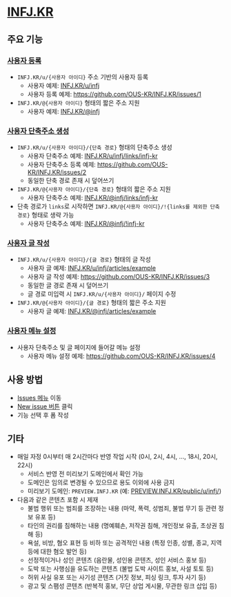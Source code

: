 # [INFJ.KR](https://infj.kr)

## 주요 기능

### [사용자 등록](https://github.com/OUS-KR/INFJ.KR/issues/new?template=01-user-register-by-issue.yml)

- `INFJ.KR/u/{사용자 아이디}` 주소 기반의 사용자 등록
  - 사용자 예제: [INFJ.KR/u/infj](https://infj.kr/u/infj)
  - 사용자 등록 예제: https://github.com/OUS-KR/INFJ.KR/issues/1
- `INFJ.KR/@{사용자 아이디}` 형태의 짧은 주소 지원
  - 사용자 예제: [INFJ.KR/@infj](https://infj.kr/@infj)

### [사용자 단축주소 생성](https://github.com/OUS-KR/INFJ.KR/issues/new?template=02-user-short-url-register-by-issue.yml)

- `INFJ.KR/u/{사용자 아이디}/{단축 경로}` 형태의 단축주소 생성
  - 사용자 단축주소 예제: [INFJ.KR/u/infj/links/infj-kr](https://infj.kr/u/infj/links/infj-kr)
  - 사용자 단축주소 등록 예제: https://github.com/OUS-KR/INFJ.KR/issues/2
  - 동일한 단축 경로 존재 시 덮어쓰기
- `INFJ.KR/@{사용자 아이디}/{단축 경로}` 형태의 짧은 주소 지원
  - 사용자 단축주소 예제: [INFJ.KR/@infj/links/infj-kr](https://infj.kr/@infj/links/infj-kr)
- 단축 경로가 `links`로 시작하면 `INFJ.KR/@{사용자 아이디}/!{links를 제외한 단축 경로}` 형태로 생략 가능
  - 사용자 단축주소 예제: [INFJ.KR/@infj/!infj-kr](https://infj.kr/@infj/!infj-kr)

### [사용자 글 작성](https://github.com/OUS-KR/INFJ.KR/issues/new?template=03-user-article-writing-by-issue.yml)

- `INFJ.KR/u/{사용자 아이디}/{글 경로}` 형태의 글 작성
  - 사용자 글 예제: [INFJ.KR/u/infj/articles/example](https://infj.kr/u/infj/articles/example)
  - 사용자 글 작성 예제: https://github.com/OUS-KR/INFJ.KR/issues/3
  - 동일한 글 경로 존재 시 덮어쓰기
  - 글 경로 미입력 시 `INFJ.KR/u/{사용자 아이디}/` 페이지 수정
- `INFJ.KR/@{사용자 아이디}/{글 경로}` 형태의 짧은 주소 지원
  - 사용자 글 예제: [INFJ.KR/@infj/articles/example](https://infj.kr/@infj/articles/example)
 
### [사용자 메뉴 설정](https://github.com/OUS-KR/INFJ.KR/issues/new?template=04-user-menu-setting-by-issue.yml)

- 사용자 단축주소 및 글 페이지에 들어갈 메뉴 설정
  - 사용자 메뉴 설정 예제: https://github.com/OUS-KR/INFJ.KR/issues/4

## 사용 방법

- [Issues 메뉴](https://github.com/OUS-KR/INFJ.KR/issues) 이동
- [New issue 버튼](https://github.com/OUS-KR/INFJ.KR/issues/new/choose) 클릭
- 기능 선택 후 폼 작성

## 기타

- 매일 자정 0시부터 매 2시간마다 반영 작업 시작 (0시, 2시, 4시, ..., 18시, 20시, 22시)
  - 서비스 반영 전 미리보기 도메인에서 확인 가능
  - 도메인은 임의로 변경될 수 있으므로 용도 이외에 사용 금지
  - 미리보기 도메인: `PREVIEW.INFJ.KR` (예: [PREVIEW.INFJ.KR/public/u/infj/](https://preview.infj.kr/public/u/infj/))
- 다음과 같은 콘텐츠 포함 시 제재
  - 불법 행위 또는 범죄를 조장하는 내용 (마약, 폭력, 성범죄, 불법 무기 등 관련 정보 유포 등)
  - 타인의 권리를 침해하는 내용 (명예훼손, 저작권 침해, 개인정보 유출, 초상권 침해 등)
  - 욕설, 비방, 혐오 표현 등 비하 또는 공격적인 내용 (특정 인종, 성별, 종교, 지역 등에 대한 혐오 발언 등)
  - 선정적이거나 성인 콘텐츠 (음란물, 성인용 콘텐츠, 성인 서비스 홍보 등)
  - 도박 또는 사행심을 유도하는 콘텐츠 (불법 도박 사이트 홍보, 사설 토토 등)
  - 허위 사실 유포 또는 사기성 콘텐츠 (거짓 정보, 피싱 링크, 투자 사기 등)
  - 광고 및 스팸성 콘텐츠 (반복적 홍보, 무단 상업 게시물, 무관한 링크 삽입 등)

